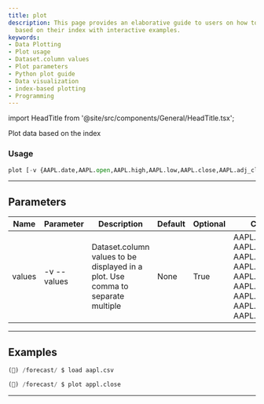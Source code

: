 ```yaml
---
title: plot
description: This page provides an elaborative guide to users on how to plot data
  based on their index with interactive examples.
keywords:
- Data Plotting
- Plot usage
- Dataset.column values
- Plot parameters
- Python plot guide
- Data visualization
- index-based plotting
- Programming
---
```


import HeadTitle from '@site/src/components/General/HeadTitle.tsx';

<HeadTitle title="forecast /plot - Reference | OpenBB Terminal Docs" />

Plot data based on the index

### Usage

```python wordwrap
plot [-v {AAPL.date,AAPL.open,AAPL.high,AAPL.low,AAPL.close,AAPL.adj_close,AAPL.volume,AAPL.dividends,AAPL.stock_splits}]
```

---

## Parameters

| Name | Parameter | Description | Default | Optional | Choices |
| ---- | --------- | ----------- | ------- | -------- | ------- |
| values | -v  --values | Dataset.column values to be displayed in a plot. Use comma to separate multiple | None | True | AAPL.date, AAPL.open, AAPL.high, AAPL.low, AAPL.close, AAPL.adj_close, AAPL.volume, AAPL.dividends, AAPL.stock_splits |


---

## Examples

```python
(🦋) /forecast/ $ load aapl.csv

(🦋) /forecast/ $ plot appl.close
```
---
